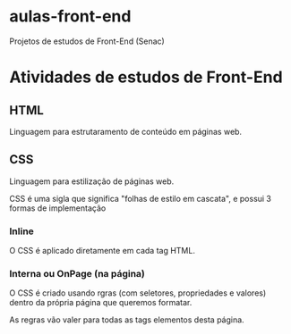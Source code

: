 # aulas-front-end
 Projetos de estudos de Front-End (Senac)
 
 # Atividades de estudos de Front-End

## HTML

Linguagem para estrutaramento de conteúdo em páginas web.

## CSS

Linguagem para estilização de páginas web.

CSS é uma sigla que significa "folhas de estilo em cascata", e possui 3 formas de implementação

### Inline

O CSS é aplicado diretamente em cada tag HTML.

### Interna ou OnPage (na página)

O CSS é criado usando rgras (com seletores, propriedades e valores) dentro da própria página que queremos formatar.

As regras vão valer para todas as tags elementos desta página.